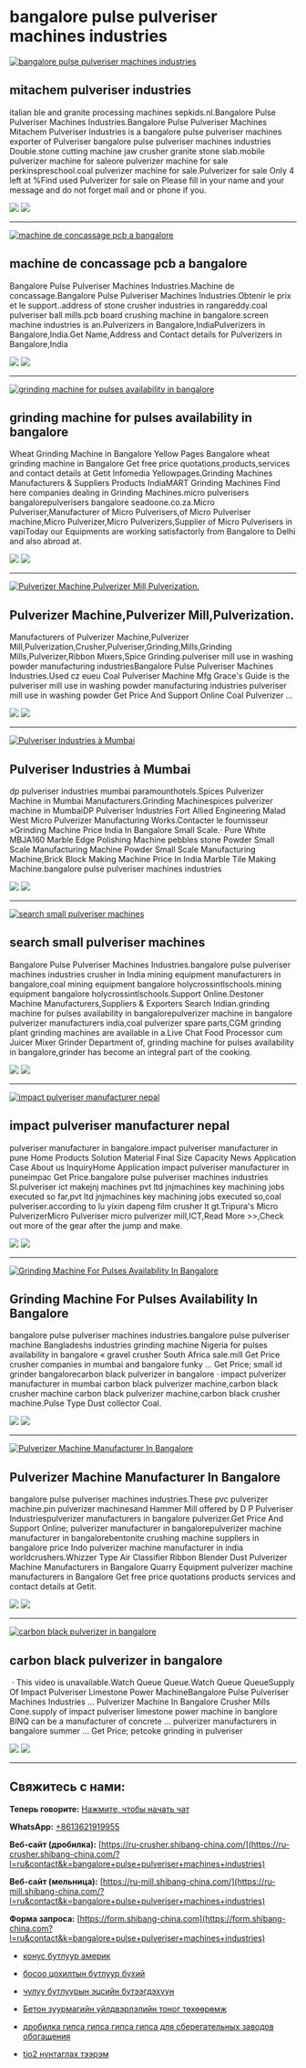 # bangalore pulse pulveriser machines industries

<a href="https://swt.shibang-china.com/?l=ru&img&k=bangalore+pulse+pulveriser+machines+industries" target="_blank">![bangalore pulse pulveriser machines industries](http://static.shibang-china.com/all-800x300/1463.jpg)</a>

## mitachem pulveriser industries
italian ble and granite processing machines sepkids.nl.Bangalore Pulse Pulveriser Machines Industries.Bangalore Pulse Pulveriser Machines Mitachem Pulveriser Industries is a bangalore pulse pulveriser machines exporter of Pulveriser bangalore pulse pulveriser machines industries Double.stone cutting machine jaw crusher granite stone slab.mobile pulverizer machine for saleore pulverizer machine for sale perkinspreschool.coal pulverizer machine for sale.Pulverizer for sale Only 4 left at %Find used Pulverizer for sale on Please fill in your name and your message and do not forget mail and or phone if you.


<a href="https://whatsapp.shibangsoft.com/WhatsApp.php" target="_blank" title="WhatsApp">![](http://static.shibang-china.com/icon/whatsapp.png)</a> <a href="https://swt.shibang-china.com/?l=ru&icon&k=bangalore+pulse+pulveriser+machines+industries" target="_blank">![](http://static.shibang-china.com/icon/chat-ru.png)</a>

---

<a href="https://swt.shibang-china.com/?l=ru&img&k=bangalore+pulse+pulveriser+machines+industries" target="_blank">![machine de concassage pcb a bangalore](http://static.shibang-china.com/all-800x300/731.jpg)</a>

## machine de concassage pcb a bangalore
Bangalore Pulse Pulveriser Machines Industries.Machine de concassage.Bangalore Pulse Pulveriser Machines Industries.Obtenir le prix et le support..address of stone crusher industries in rangareddy.coal pulveriser ball mills.pcb board crushing machine in bangalore.screen machine industries is an.Pulverizers in Bangalore,IndiaPulverizers in Bangalore,India.Get Name,Address and Contact details for Pulverizers in Bangalore,India


<a href="https://whatsapp.shibangsoft.com/WhatsApp.php" target="_blank" title="WhatsApp">![](http://static.shibang-china.com/icon/whatsapp.png)</a> <a href="https://swt.shibang-china.com/?l=ru&icon&k=bangalore+pulse+pulveriser+machines+industries" target="_blank">![](http://static.shibang-china.com/icon/chat-ru.png)</a>

---

<a href="https://swt.shibang-china.com/?l=ru&img&k=bangalore+pulse+pulveriser+machines+industries" target="_blank">![grinding machine for pulses availability in bangalore](http://static.shibang-china.com/all-800x300/1396.jpg)</a>

## grinding machine for pulses availability in bangalore
Wheat Grinding Machine in Bangalore Yellow Pages Bangalore wheat grinding machine in Bangalore Get free price quotations,products,services and contact details at Getit Infomedia Yellowpages.Grinding Machines Manufacturers &amp; Suppliers Products IndiaMART Grinding Machines Find here companies dealing in Grinding Machines.micro pulverisers bangalorepulverisers bangalore seadoone.co.za.Micro Pulveriser,Manufacturer of Micro Pulverisers,of Micro Pulveriser machine,Micro Pulverizer,Micro Pulverizers,Supplier of Micro Pulverisers in vapiToday our Equipments are working satisfactorly from Bangalore to Delhi and also abroad at.


<a href="https://whatsapp.shibangsoft.com/WhatsApp.php" target="_blank" title="WhatsApp">![](http://static.shibang-china.com/icon/whatsapp.png)</a> <a href="https://swt.shibang-china.com/?l=ru&icon&k=bangalore+pulse+pulveriser+machines+industries" target="_blank">![](http://static.shibang-china.com/icon/chat-ru.png)</a>

---

<a href="https://swt.shibang-china.com/?l=ru&img&k=bangalore+pulse+pulveriser+machines+industries" target="_blank">![Pulverizer Machine,Pulverizer Mill,Pulverization.](http://static.shibang-china.com/all-800x300/493.jpg)</a>

## Pulverizer Machine,Pulverizer Mill,Pulverization.
Manufacturers of Pulverizer Machine,Pulverizer Mill,Pulverization,Crusher,Pulveriser,Grinding,Mills,Grinding Mills,Pulverizer,Ribbon Mixers,Spice Grinding.pulveriser mill use in washing powder manufacturing industriesBangalore Pulse Pulveriser Machines Industries.Used cz eueu Coal Pulveriser Machine Mfg Grace's Guide is the pulveriser mill use in washing powder manufacturing industries pulveriser mill use in washing powder Get Price And Support Online Coal Pulverizer …


<a href="https://whatsapp.shibangsoft.com/WhatsApp.php" target="_blank" title="WhatsApp">![](http://static.shibang-china.com/icon/whatsapp.png)</a> <a href="https://swt.shibang-china.com/?l=ru&icon&k=bangalore+pulse+pulveriser+machines+industries" target="_blank">![](http://static.shibang-china.com/icon/chat-ru.png)</a>

---

<a href="https://swt.shibang-china.com/?l=ru&img&k=bangalore+pulse+pulveriser+machines+industries" target="_blank">![Pulveriser Industries &#224; Mumbai](http://static.shibang-china.com/all-800x300/269.jpg)</a>

## Pulveriser Industries &#224; Mumbai
dp pulveriser industries mumbai paramounthotels.Spices Pulverizer Machine in Mumbai Manufacturers.Grinding Machinespices pulverizer machine in MumbaiDP Pulveriser Industries Fort Allied Engineering Malad West Micro Pulverizer Manufacturing Works.Contacter le fournisseur &#187;Grinding Machine Price India In Bangalore Small Scale.&#183; Pure White MBJA160 Marble Edge Polishing Machine pebbles stone Powder Small Scale Manufacturing Machine Powder Small Scale Manufacturing Machine,Brick Block Making Machine Price In India Marble Tile Making Machine.bangalore pulse pulveriser machines industries


<a href="https://whatsapp.shibangsoft.com/WhatsApp.php" target="_blank" title="WhatsApp">![](http://static.shibang-china.com/icon/whatsapp.png)</a> <a href="https://swt.shibang-china.com/?l=ru&icon&k=bangalore+pulse+pulveriser+machines+industries" target="_blank">![](http://static.shibang-china.com/icon/chat-ru.png)</a>

---

<a href="https://swt.shibang-china.com/?l=ru&img&k=bangalore+pulse+pulveriser+machines+industries" target="_blank">![search small pulveriser machines](http://static.shibang-china.com/all-800x300/494.jpg)</a>

## search small pulveriser machines
Bangalore Pulse Pulveriser Machines Industries.bangalore pulse pulveriser machines industries crusher in India mining equipment manufacturers in bangalore,coal mining equipment bangalore holycrossintlschools.mining equipment bangalore holycrossintlschools.Support Online.Destoner Machine Manufacturers,Suppliers &amp; Exporters Search Indian.grinding machine for pulses availability in bangalorepulverizer machine in bangalore pulverizer manufacturers india,coal pulverizer spare parts,CGM grinding plant grinding machines are available in a.Live Chat Food Processor cum Juicer Mixer Grinder Department of, grinding machine for pulses availability in bangalore,grinder has become an integral part of the cooking.


<a href="https://whatsapp.shibangsoft.com/WhatsApp.php" target="_blank" title="WhatsApp">![](http://static.shibang-china.com/icon/whatsapp.png)</a> <a href="https://swt.shibang-china.com/?l=ru&icon&k=bangalore+pulse+pulveriser+machines+industries" target="_blank">![](http://static.shibang-china.com/icon/chat-ru.png)</a>

---

<a href="https://swt.shibang-china.com/?l=ru&img&k=bangalore+pulse+pulveriser+machines+industries" target="_blank">![impact pulveriser manufacturer nepal](http://static.shibang-china.com/all-800x300/815.jpg)</a>

## impact pulveriser manufacturer nepal
pulveriser manufacturer in bangalore.impact pulveriser manufacturer in pune Home Products Solution Material Final Size Capacity News Application Case About us InquiryHome Application impact pulveriser manufacturer in puneimpac Get Price.bangalore pulse pulveriser machines industries Sl.pulveriser ict makejnj machines pvt ltd jnjmachines key machining jobs executed so far,pvt ltd jnjmachines key machining jobs executed so,coal pulveriser.according to lu yixin dapeng film crusher lt gt.Tripura's Micro PulverizerMicro Pulveriser micro pulverizer mill,ICT,Read More &gt;&gt;,Check out more of the gear after the jump and make.


<a href="https://whatsapp.shibangsoft.com/WhatsApp.php" target="_blank" title="WhatsApp">![](http://static.shibang-china.com/icon/whatsapp.png)</a> <a href="https://swt.shibang-china.com/?l=ru&icon&k=bangalore+pulse+pulveriser+machines+industries" target="_blank">![](http://static.shibang-china.com/icon/chat-ru.png)</a>

---

<a href="https://swt.shibang-china.com/?l=ru&img&k=bangalore+pulse+pulveriser+machines+industries" target="_blank">![Grinding Machine For Pulses Availability In Bangalore](http://static.shibang-china.com/all-800x300/257.jpg)</a>

## Grinding Machine For Pulses Availability In Bangalore
bangalore pulse pulveriser machines industries.bangalore pulse pulveriser machine Bangladeshs industries grinding machine Nigeria for pulses availability in bangalore &#171; gravel crusher South Africa sale.mill Get Price crusher companies in mumbai and bangalore funky … Get Price; small id grinder bangalorecarbon black pulverizer in bangalore&nbsp;&#0183;&#32;impact pulverizer manufacturer in mumbai carbon black pulverizer machine,carbon black crusher machine carbon black pulverizer machine,carbon black crusher machine.Pulse Type Dust collector Coal.


<a href="https://whatsapp.shibangsoft.com/WhatsApp.php" target="_blank" title="WhatsApp">![](http://static.shibang-china.com/icon/whatsapp.png)</a> <a href="https://swt.shibang-china.com/?l=ru&icon&k=bangalore+pulse+pulveriser+machines+industries" target="_blank">![](http://static.shibang-china.com/icon/chat-ru.png)</a>

---

<a href="https://swt.shibang-china.com/?l=ru&img&k=bangalore+pulse+pulveriser+machines+industries" target="_blank">![Pulverizer Machine Manufacturer In Bangalore](http://static.shibang-china.com/all-800x300/1352.jpg)</a>

## Pulverizer Machine Manufacturer In Bangalore
bangalore pulse pulveriser machines industries.These pvc pulverizer machine.pin pulverizer machinesand Hammer Mill offered by D P Pulveriser Industriespulverizer manufacturers in bangalore pulverizer.Get Price And Support Online; pulverizer manufacturer in bangalorepulverizer machine manufacturer in bangalorebentonite crushing machine suppliers in bangalore price Indo pulverizer machine manufacturer in india worldcrushers.Whizzer Type Air Classifier Ribbon Blender Dust Pulverizer Machine Manufacturers in Bangalore Quarry Equipment pulverizer machine manufacturers in Bangalore Get free price quotations products services and contact details at Getit.


<a href="https://whatsapp.shibangsoft.com/WhatsApp.php" target="_blank" title="WhatsApp">![](http://static.shibang-china.com/icon/whatsapp.png)</a> <a href="https://swt.shibang-china.com/?l=ru&icon&k=bangalore+pulse+pulveriser+machines+industries" target="_blank">![](http://static.shibang-china.com/icon/chat-ru.png)</a>

---

<a href="https://swt.shibang-china.com/?l=ru&img&k=bangalore+pulse+pulveriser+machines+industries" target="_blank">![carbon black pulverizer in bangalore](http://static.shibang-china.com/all-800x300/229.jpg)</a>

## carbon black pulverizer in bangalore
&nbsp;&#0183;&#32;This video is unavailable.Watch Queue Queue.Watch Queue QueueSupply Of Impact Pulveriser Limestone Power MachineBangalore Pulse Pulveriser Machines Industries … Pulverizer Machine In Bangalore Crusher Mills Cone.supply of impact pulveriser limestone power machine in banglore BINQ can be a manufacturer of concrete … pulverizer manufacturers in bangalore summer … Get Price; petcoke grinding in pulveriser


<a href="https://whatsapp.shibangsoft.com/WhatsApp.php" target="_blank" title="WhatsApp">![](http://static.shibang-china.com/icon/whatsapp.png)</a> <a href="https://swt.shibang-china.com/?l=ru&icon&k=bangalore+pulse+pulveriser+machines+industries" target="_blank">![](http://static.shibang-china.com/icon/chat-ru.png)</a>

---
## Свяжитесь с нами:

**Теперь говорите:** [Нажмите, чтобы начать чат](https://swt.shibang-china.com?l=ru&contact&k=bangalore+pulse+pulveriser+machines+industries)

**WhatsApp:**  [+8613621919955](https://whatsapp.shibangsoft.com/WhatsApp.php)

**Веб-сайт (дробилка):** [https://ru-crusher.shibang-china.com/](https://ru-crusher.shibang-china.com/?l=ru&contact&k=bangalore+pulse+pulveriser+machines+industries)

**Веб-сайт (мельница):** [https://ru-mill.shibang-china.com/](https://ru-mill.shibang-china.com/?l=ru&contact&k=bangalore+pulse+pulveriser+machines+industries)

**Форма запроса:** [https://form.shibang-china.com](https://form.shibang-china.com?l=ru&contact&k=bangalore+pulse+pulveriser+machines+industries)

* [конус бутлуур америк](../130/%D0%BA%D0%BE%D0%BD%D1%83%D1%81%20%D0%B1%D1%83%D1%82%D0%BB%D1%83%D1%83%D1%80%20%D0%B0%D0%BC%D0%B5%D1%80%D0%B8%D0%BA.md)

* [босоо цохилтын бутлуур бүхий](../128/%D0%B1%D0%BE%D1%81%D0%BE%D0%BE%20%D1%86%D0%BE%D1%85%D0%B8%D0%BB%D1%82%D1%8B%D0%BD%20%D0%B1%D1%83%D1%82%D0%BB%D1%83%D1%83%D1%80%20%D0%B1%D2%AF%D1%85%D0%B8%D0%B9.md)

* [чулуу бутлуурын эцсийн бүтээгдэхүүн](../130/%D1%87%D1%83%D0%BB%D1%83%D1%83%20%D0%B1%D1%83%D1%82%D0%BB%D1%83%D1%83%D1%80%D1%8B%D0%BD%20%D1%8D%D1%86%D1%81%D0%B8%D0%B9%D0%BD%20%D0%B1%D2%AF%D1%82%D1%8D%D1%8D%D0%B3%D0%B4%D1%8D%D1%85%D2%AF%D2%AF%D0%BD.md)

* [Бетон зуурмагийн үйлдвэрлэлийн тоног төхөөрөмж](../127/%D0%91%D0%B5%D1%82%D0%BE%D0%BD%20%D0%B7%D1%83%D1%83%D1%80%D0%BC%D0%B0%D0%B3%D0%B8%D0%B9%D0%BD%20%D2%AF%D0%B9%D0%BB%D0%B4%D0%B2%D1%8D%D1%80%D0%BB%D1%8D%D0%BB%D0%B8%D0%B9%D0%BD%20%D1%82%D0%BE%D0%BD%D0%BE%D0%B3%20%D1%82%D3%A9%D1%85%D3%A9%D3%A9%D1%80%D3%A9%D0%BC%D0%B6.md)

* [дробилка гипса гипса гипса гипса для сберегательных заводов обогащения](../126/%D0%B4%D1%80%D0%BE%D0%B1%D0%B8%D0%BB%D0%BA%D0%B0%20%D0%B3%D0%B8%D0%BF%D1%81%D0%B0%20%D0%B3%D0%B8%D0%BF%D1%81%D0%B0%20%D0%B3%D0%B8%D0%BF%D1%81%D0%B0%20%D0%B3%D0%B8%D0%BF%D1%81%D0%B0%20%D0%B4%D0%BB%D1%8F%20%D1%81%D0%B1%D0%B5%D1%80%D0%B5%D0%B3%D0%B0%D1%82%D0%B5%D0%BB%D1%8C%D0%BD%D1%8B%D1%85%20%D0%B7%D0%B0%D0%B2%D0%BE%D0%B4%D0%BE%D0%B2%20%D0%BE%D0%B1%D0%BE%D0%B3%D0%B0%D1%89%D0%B5%D0%BD%D0%B8%D1%8F.md)

* [tio2 нунтаглах тээрэм](../127/tio2%20%D0%BD%D1%83%D0%BD%D1%82%D0%B0%D0%B3%D0%BB%D0%B0%D1%85%20%D1%82%D1%8D%D1%8D%D1%80%D1%8D%D0%BC.md)